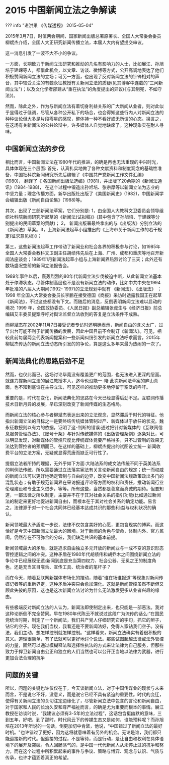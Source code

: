 # 


# 2015 中国新闻立法之争解读

??? info "谌洪果 《传媒透视》 2015-05-04"
    

2015年3月7日，时值两会期间，国家新闻出版总署原署长、全国人大常委会委员柳斌杰介绍，全国人大正研究新闻传播立法，本届人大内有望提交审议。

这一消息引发了一波不大不小的争议。

一方面，长期致力于新闻立法研究和推动的几名有影响力的人士，比如展江、孙旭培于建嵘等人，都借此机会，以文章、访谈、微博等方式，公开高调地表达了他们积极赞同新闻立法的立场；可另一方面，也出现了反对新闻立法的针锋相对的声音，其中较受关注的有魏永征教授有关新闻立法的质疑(见其博客中连载的“三问新闻立法")；以及文化学者邵建从“重在执法”的角度提出的异议(《与其制宪，不如守法》)。

然而，除此之外，作为与新闻立法有着切身利益关系的广大新闻从业者，则对此似乎显得过于低调，尽管从各种公开私下的场合，也会得知这些行内人对新闻立法的种种议论但大多是片段零星的感叹，整体持一种不看好或无所谓的心态。换言之，在这场有关新闻法的公共论辩中，许多媒体人自觉地缺席了。这种现象实在耐人寻味。

## 中国新闻立法的步伐

相比而言，中国新闻立法在1980年代的推进，的确是再也无法重现的中兴时光，具体体现在三个层面:
首先，认真扎实地做了各种文献资料和制度观念的基础性准备，中国社科院新闻研究所先后编辑了《中国共产党新闻工作文件汇编》(1980)， 翻译了《 各国新闻出版法选编》(1981)，并出版了20余期的《新闻法通讯》(1984-1988)， 在这个过程中锻造出孙旭培、张宗厚等以新闻立法为志业的中坚力量；理念传播方面，新华出版社出版了《美国新闻史》(1982)，中国新闻学会编辑出版《新闻自由论集》(1988)等。

其次，出现了三部新闻法草案，它们分别是: 1，由全国人大教科文卫委员会领导组织社科院新闻研究所起草的《新闻法(试拟稿)》(其中包含了孙旭培、于建嵘等分别提出的民间草案的贡献)； 2， 新闻出版署最终拿出的与《出版法》分别立法的《新闻法》草案。3，上海新闻法起草小组推出的《上海市关于新闻工作的若干规定(征求意见稿)》；

第三，这些新闻法起草工作带动了新闻业和社会各界的积极参与讨论，如1985年全国人大常委会教科文卫副主任胡绩伟先后在上海、广州、成都和重庆等地召开新闻法座谈会；1989年1月新闻法起草小组与上海新闻界热烈讨论了三天；此外还有数场盛况空前的新闻立法报告会。

1989年事件以后，轰轰烈烈的80年代新闻立法步伐被迫中断，从此新闻立法基本处于停滞状态。尽管体制高层也不是没有新闻立法的动作，比如中共中央在1994年批准的八届人大期间(1992- 1997)的立法规划中就有 《新闻法》、《出版法》 ； 1998 年全国人大常委会委员长李鹏在接受德国《商报》采访时透露我国正在起草《新闻法》，不过这些都没有下文。而随后的消息，反倒表明新闻立法难以启动的境况: 1999 年，全国政协委员、《人民日报》副总编辑张虎生与《经济日报》前总编辑艾丰委员提案呼吁对舆论监督立法收到的答复是立法条件不成熟。

而柳斌杰在2002年11月7日接受记者专访时还明确表示，新闻自由的含义太广，过早出台可能不利于新闻传播的发展，因此中国目前不会制订《新闻法》。可见，相较此前每届两会代表新闻提案和一些新闻纠纷引发的新闻立法呼求而言，2015年柳斌杰传达的新闻立法动态所引发的的争论，算是这么多年来最为热闹的一次了。

## 新闻法典化的思路后劲不足

然而，也仅此而已。这场讨论毕竟没有覆盖更广的范围，也无法进入更深的层面。就连力撑新闻立法的展江教授本人，迄今也没能一-睹 此次新闻法草案的庐山真面，也不知到底谁在主导立法，可见这样的推动更多地停留于空泛的呼吁。

重要的是，时代在变化，新闻法典化的思路在今天已经显得后劲不足。互联网传播技术日新月异的发展，早已深刻改变了新闻传媒的生态格局。

而新闻立法的核心参与者柳斌杰表达出来的立法观念，显然滞后于时代的特征。他指出新闻立法的目标之一是要终结传统媒体管制过严、新媒体过于放任的状况。魏永征教授则以有力的依据，证明了这-判断的错误:通过把针对新媒体的《互联网信息服务管理办法》、《账号十条》与针对传统媒体的《出版管理条例》逐条对比，可以明显发现，对新媒体的管控尺度比传统媒体竟要严格得多，只不过管制的效果无法达到管控者的预期而已。在这样的基础上，柳斌杰提出的试图设立统一 新闻收费平台的立法方案，无疑就显得荒唐而缺乏可行性了。

提倡立法者所持的理据，无外乎如下方面:大陆法系的成文法传统不同于英美法系的判例法传统，所以需要通过立法落实宪法有关言论新闻自由的规定；统一而权威的新闻立法可以更好地确定管制与自由的边界，改变中国新闻法规政策政出多门的混乱状态；有助于规范新闻界在采访报道评论等方面的权利和责任，推动新闻行业伦理建设和专业主义进步，等等。所有这些，当然都是善意而真诚的期待。但要知道，一部法律之所以制定，主要并不在于其对社会关系的指引功能(比如通过新闻法的制定来更好地促进新闻自由)，而根本在于其对社会关系的确定功能。易言之，法律源于对一个社会共同体已经基本达成共识的那些利:益与权利状况的确认。

新闻领域最大矛盾进一步说，法律不仅包含美好的心愿，更包含现实的博弈。而这恰好是今天中国新闻立法最大的困境。对于新闻的角色与使命，体制内外、官方民间，仍然存在不可弥合的分歧，我们缺乏共识的基本前提。

新闻领域最大的矛盾，就是追求自由独立多元开放的新闻业与一成不变的意识形态管控逻辑之间的冲突。这种矛盾在1980年代胡绩伟和胡乔木之间围绕新闻立法的争论中已经展现无遗:新闻到底是充当第四权力、社会公器、无冕之王的制度角色，还是充当耳目喉舌、宣传工具、统治者的笔杆子？

而在今天，随着互联网新媒体市场化的摧动，随着“谁在场谁报道″等现象对新闻传媒记者等的重新界定，这种矛盾冲突只会愈加深化。这就是新闻管控虽然不断但又顾此失彼的原因，这也是这次新闻立法讨论为什么无法激发更多从业者兴趣的缘由。

有些极端反对新闻立法的人认为，新闻法即使制定出来，也只能是一部恶法。我对这种论断倒不完全赞同。早在1980年代陈云不就说过这段广为流传的话么:“在国民党统治时期，制定了一个新闻法，我们共产党人仔细研究它的字句，抓它的辫子，钻它的空子。现在我们当权，我看还是不要新闻法好，免得人家钻我们空子。没有法，我们主动，想怎样控制就怎样控制。"这样看来，新闻立法确实有着很积极的意义。道理很简单，有了法就可以更好地讨个说法。那些试图超越法律或法外管控的力量，固然可以通过模糊释法和选择性执法的方式来让法律为自己服务，但那些致力于捍卫新闻自由公正和独立的人们当然也可以公开正当地以法律为武器，进行更加合法合理的抗争
## 问题的关键

所以，问题的关键也许仅仅在于，今天谈新闻立法，对于中国传媒业的现状与未来而言，不是说它不好，没意义，而是说它已经不具有紧迫的重要性。时代的变迁，使得有关新闻立法的关切注定边缘化了，尽管新闻立法中包含的言论和新闻自由，对于国家和人民的长治久安和尊严福祉而言，的确是尤为重要而根本的事情。展江教授在访谈时说，“我建议必须有3-5年的立法过程”，这话包含挺幽默的意味，三到五年，好吧，到了那时，时代风云下的传媒生态又是如何，谁能预料呢？而孙旭培在2013年所说的一句话，倒更加切中肯綮，他说，“中国错过了新闻立法的最好时机。"也许错过了更好，因为这将就意味着有另外的机会。无论是谁，我们都只能迎接新的时代。但迎接的过程，不是等待，而是行动，是让自由和权利在具体语境下的展开及突破。令人回肠荡气的，是中国一代代新闻人从未停止过的抗争和努力，而在这个过程中所积累起来的事件与争议、策略与博弈、观念与认识、气质与传承，也许才蕴涵着真正的希望。

